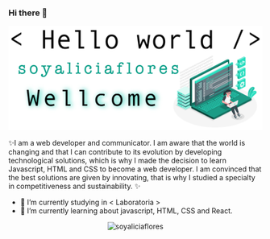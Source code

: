 ### Hi there 👋 

![](./assets/covergithub.png)

✨I am a web developer and communicator. I am aware that the world is changing and that I can contribute to its evolution by developing technological solutions, which is why I made the decision to learn Javascript, HTML and CSS to become a web developer. I am convinced that the best solutions are given by innovating, that is why I studied a specialty in competitiveness and sustainability. ✨


- 🔭 I’m currently studying in < Laboratoria >
- 🌱 I’m currently learning about javascript, HTML, CSS and React.

<p align="center"> <img src="https://github-readme-stats.vercel.app/api?username=soyaliciaflores&show_icons=true&theme=gotham" alt="soyaliciaflores" />